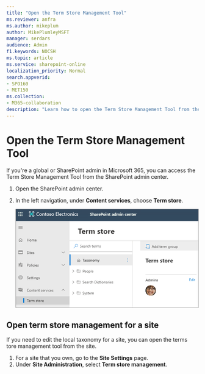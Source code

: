 ```yaml
---
title: "Open the Term Store Management Tool"
ms.reviewer: anfra
ms.author: mikeplum
author: MikePlumleyMSFT
manager: serdars
audience: Admin
f1.keywords: NOCSH
ms.topic: article
ms.service: sharepoint-online
localization_priority: Normal
search.appverid:
- SPO160
- MET150
ms.collection:  
- M365-collaboration
description: "Learn how to open the Term Store Management Tool from the Site Settings page or the SharePoint admin center."
---
```


# Open the Term Store Management Tool

If you're a global or SharePoint admin in Microsoft 365, you can access the Term Store Management Tool from the SharePoint admin center.


1. Open the SharePoint admin center.
2. In the left navigation, under **Content services**, choose **Term store**.

    ![Screenshot of the Term Store Management Tool](media/term-store-management-tool.png)

## Open term store management for a site

If you need to edit the local taxonomy for a site, you can open the terms tore management tool from the site.
  
1. For a site that you own, go to the **Site Settings** page.
2. Under **Site Administration**, select **Term store management**.

